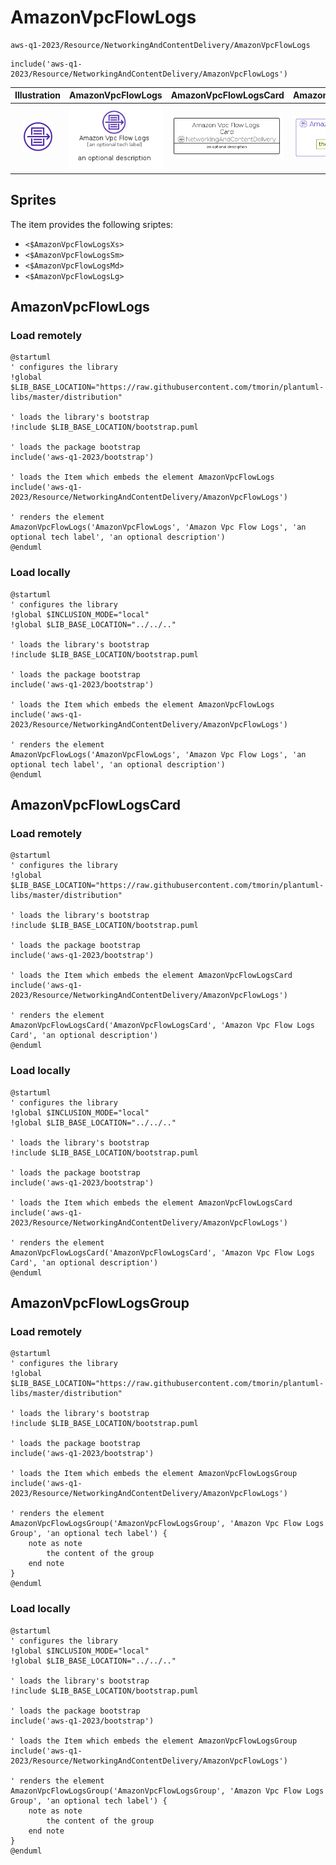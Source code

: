# AmazonVpcFlowLogs


```text
aws-q1-2023/Resource/NetworkingAndContentDelivery/AmazonVpcFlowLogs
```

```text
include('aws-q1-2023/Resource/NetworkingAndContentDelivery/AmazonVpcFlowLogs')
```



| Illustration | AmazonVpcFlowLogs | AmazonVpcFlowLogsCard | AmazonVpcFlowLogsGroup |
| :---: | :---: | :---: | :---: |
| ![illustration for Illustration](../../../aws-q1-2023/Resource/NetworkingAndContentDelivery/AmazonVpcFlowLogs.png) | ![illustration for AmazonVpcFlowLogs](../../../aws-q1-2023/Resource/NetworkingAndContentDelivery/AmazonVpcFlowLogs.Local.png) | ![illustration for AmazonVpcFlowLogsCard](../../../aws-q1-2023/Resource/NetworkingAndContentDelivery/AmazonVpcFlowLogsCard.Local.png) | ![illustration for AmazonVpcFlowLogsGroup](../../../aws-q1-2023/Resource/NetworkingAndContentDelivery/AmazonVpcFlowLogsGroup.Local.png) |



## Sprites
The item provides the following sriptes:

- `<$AmazonVpcFlowLogsXs>`
- `<$AmazonVpcFlowLogsSm>`
- `<$AmazonVpcFlowLogsMd>`
- `<$AmazonVpcFlowLogsLg>`





## AmazonVpcFlowLogs

### Load remotely
```plantuml
@startuml
' configures the library
!global $LIB_BASE_LOCATION="https://raw.githubusercontent.com/tmorin/plantuml-libs/master/distribution"

' loads the library's bootstrap
!include $LIB_BASE_LOCATION/bootstrap.puml

' loads the package bootstrap
include('aws-q1-2023/bootstrap')

' loads the Item which embeds the element AmazonVpcFlowLogs
include('aws-q1-2023/Resource/NetworkingAndContentDelivery/AmazonVpcFlowLogs')

' renders the element
AmazonVpcFlowLogs('AmazonVpcFlowLogs', 'Amazon Vpc Flow Logs', 'an optional tech label', 'an optional description')
@enduml
```

### Load locally
```plantuml
@startuml
' configures the library
!global $INCLUSION_MODE="local"
!global $LIB_BASE_LOCATION="../../.."

' loads the library's bootstrap
!include $LIB_BASE_LOCATION/bootstrap.puml

' loads the package bootstrap
include('aws-q1-2023/bootstrap')

' loads the Item which embeds the element AmazonVpcFlowLogs
include('aws-q1-2023/Resource/NetworkingAndContentDelivery/AmazonVpcFlowLogs')

' renders the element
AmazonVpcFlowLogs('AmazonVpcFlowLogs', 'Amazon Vpc Flow Logs', 'an optional tech label', 'an optional description')
@enduml
```

## AmazonVpcFlowLogsCard

### Load remotely
```plantuml
@startuml
' configures the library
!global $LIB_BASE_LOCATION="https://raw.githubusercontent.com/tmorin/plantuml-libs/master/distribution"

' loads the library's bootstrap
!include $LIB_BASE_LOCATION/bootstrap.puml

' loads the package bootstrap
include('aws-q1-2023/bootstrap')

' loads the Item which embeds the element AmazonVpcFlowLogsCard
include('aws-q1-2023/Resource/NetworkingAndContentDelivery/AmazonVpcFlowLogs')

' renders the element
AmazonVpcFlowLogsCard('AmazonVpcFlowLogsCard', 'Amazon Vpc Flow Logs Card', 'an optional description')
@enduml
```

### Load locally
```plantuml
@startuml
' configures the library
!global $INCLUSION_MODE="local"
!global $LIB_BASE_LOCATION="../../.."

' loads the library's bootstrap
!include $LIB_BASE_LOCATION/bootstrap.puml

' loads the package bootstrap
include('aws-q1-2023/bootstrap')

' loads the Item which embeds the element AmazonVpcFlowLogsCard
include('aws-q1-2023/Resource/NetworkingAndContentDelivery/AmazonVpcFlowLogs')

' renders the element
AmazonVpcFlowLogsCard('AmazonVpcFlowLogsCard', 'Amazon Vpc Flow Logs Card', 'an optional description')
@enduml
```

## AmazonVpcFlowLogsGroup

### Load remotely
```plantuml
@startuml
' configures the library
!global $LIB_BASE_LOCATION="https://raw.githubusercontent.com/tmorin/plantuml-libs/master/distribution"

' loads the library's bootstrap
!include $LIB_BASE_LOCATION/bootstrap.puml

' loads the package bootstrap
include('aws-q1-2023/bootstrap')

' loads the Item which embeds the element AmazonVpcFlowLogsGroup
include('aws-q1-2023/Resource/NetworkingAndContentDelivery/AmazonVpcFlowLogs')

' renders the element
AmazonVpcFlowLogsGroup('AmazonVpcFlowLogsGroup', 'Amazon Vpc Flow Logs Group', 'an optional tech label') {
    note as note
        the content of the group
    end note
}
@enduml
```

### Load locally
```plantuml
@startuml
' configures the library
!global $INCLUSION_MODE="local"
!global $LIB_BASE_LOCATION="../../.."

' loads the library's bootstrap
!include $LIB_BASE_LOCATION/bootstrap.puml

' loads the package bootstrap
include('aws-q1-2023/bootstrap')

' loads the Item which embeds the element AmazonVpcFlowLogsGroup
include('aws-q1-2023/Resource/NetworkingAndContentDelivery/AmazonVpcFlowLogs')

' renders the element
AmazonVpcFlowLogsGroup('AmazonVpcFlowLogsGroup', 'Amazon Vpc Flow Logs Group', 'an optional tech label') {
    note as note
        the content of the group
    end note
}
@enduml
```

